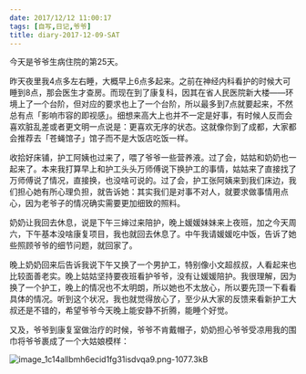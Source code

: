 ```yaml
---
date: 2017/12/12 11:00:17
tags: [自写,日记,爷爷]
title: diary-2017-12-09-SAT
---
```


今天是爷爷生病住院的第25天。

昨天夜里我4点多左右睡，大概早上6点多起来。之前在神经内科看护的时候大可睡到8点，那会医生才查房。而现在到了康复科，因其在省人民医院新大楼——环境上了一个台阶，但对应的要求也上了一个台阶，所以最多到7点就要起来，不然总有点「影响市容的即视感」。细想来高大上也并不一定是好事，有时候人反而会喜欢脏乱差或者更文明一点说是：更喜欢无序的状态。这就像你到了成都，大家都会推荐去「苍蝇馆子」馆子而不是大饭店吃饭一样。

收拾好床铺，护工阿姨也过来了，喂了爷爷一些营养液。过了会，姑姑和奶奶也一起来了。本来我打算早上和护工头头万师傅说下换护工的事情，姑姑来了直接找了万师傅说了情况，直接换，也没啥可说的。过了会，护工张阿姨来到我们床边，我们担心她有所心理负担，就告诉她：其实我们是对事不对人，就要求做事情用点心，因为老爷子的情况确实需要更加细致的照料。

奶奶让我回去休息，说是下午三婶过来陪护，晚上媛媛妹妹来上夜班，加之今天周六，下午基本没啥康复项目，我也就回去休息了。中午我请媛媛吃中饭，告诉了她些照顾爷爷的细节问题，就回家了。

晚上奶奶回来后告诉我说下午又换了一个男护工，特别像小文超叔叔，人看起来也比较面善老实。晚上姑姑坚持要夜班看护爷爷，没有让媛媛陪护。我很理解，因为换了一个护工，晚上的情况也不太明朗，所以她也不太放心，所以要先顶一下看看具体的情况。听到这个状况，我也就觉得放心了，至少从大家的反馈来看新护工大叔还是不错的，希望爷爷今天晚上能安静不折腾，能睡个好觉。

又及，爷爷到康复室做治疗的时候，爷爷不肯戴帽子，奶奶担心爷爷受凉用我的围巾将爷爷裹成了一个大姑娘模样：

![image_1c14allbmh6ecid1fg31isdvqa9.png-1077.3kB][1]


  [1]: http://static.zybuluo.com/whiledoing/j3uu2a9uj6c2fzi986b3gbt2/image_1c14allbmh6ecid1fg31isdvqa9.png